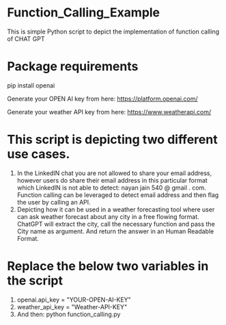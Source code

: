 # Function_Calling_Example
This is simple Python script to depict the implementation of function calling of CHAT GPT

# Package requirements
pip install openai

Generate your OPEN AI key from here: https://platform.openai.com/

Generate your weather API key from here: https://www.weatherapi.com/

# This script is depicting two different use cases.
1. In the LinkedIN chat you are not allowed to share your email address, however users do share their email address in this particular format which LinkedIN is not able to detect: nayan jain 540 @ gmail . com. Function calling can be leveraged to detect email address and then flag the user by calling an API. 
2. Depicting how it can be used in a weather forecasting tool where user can ask weather forecast about any city in a free flowing format. ChatGPT will extract the city, call the necessary function and pass the City name as argument. And return the answer in an Human Readable Format. 

# Replace the below two variables in the script
1. openai.api_key = "YOUR-OPEN-AI-KEY"
2. weather_api_key = "Weather-API-KEY"
3. And then: python function_calling.py